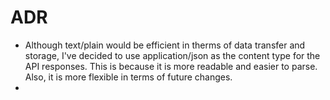 # ADR

- Although text/plain would be efficient in therms of data transfer and storage, I've decided to use application/json as the content type for the API responses. This is because it is more readable and easier to parse. Also, it is more flexible in terms of future changes.
- 